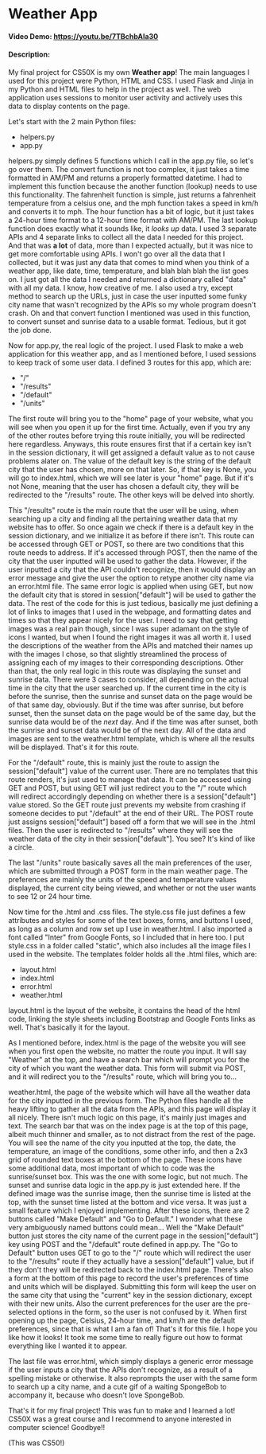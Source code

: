 # Weather App
#### Video Demo: https://youtu.be/7TBchbAIa30
#### Description:

My final project for CS50X is my own **Weather app**! The main languages I used for this project were
Python, HTML and CSS. I used Flask and Jinja in my Python and HTML files to help in the project as well.
The web application uses sessions to monitor user activity and actively uses this data to display
contents on the page.

Let's start with the 2 main Python files:
- helpers.py
- app.py

helpers.py simply defines 5 functions which I call in the app.py file, so let's go over them. The convert
function is not too complex, it just takes a time formatted in AM/PM and returns a properly formatted
datetime. I had to implement this function because the another function (lookup) needs to use this
functionality. The fahrenheit function is simple, just returns a fahrenheit temperature from a celsius one, and the mph
function takes a speed in km/h and converts it to mph. The hour function has a bit of logic, but it just takes a 24-hour
time format to a 12-hour time format with AM/PM. The last lookup function does exactly what it sounds like, it *looks up*
data. I used 3 separate APIs and 4 separate links to collect all the data I needed for this project. And that was
**a lot** of data, more than I expected actually, but it was nice to get more comfortable using APIs.
I won't go over all the data that I collected, but it was just any data that comes to mind when you think
of a weather app, like date, time, temperature, and blah blah blah the list goes on. I just got all the
data I needed and returned a dictionary called "data" with all my data. I know, how creative of me. I
also used a try, except method to search up the URLs, just in case the user inputted some funky city name that
wasn't recognized by the APIs so my whole program doesn't crash. Oh and that convert function I mentioned was used
in this function, to convert sunset and sunrise data to a usable format. Tedious, but it got the job done.

Now for app.py, the real logic of the project. I used Flask to make a web application for this weather app, and as I
mentioned before, I used sessions to keep track of some user data. I defined 3 routes for this app, which are:

-  "/"
-  "/results"
-  "/default"
-  "/units"

The first route will bring you to the "home" page of your website, what you will see when you open it up for
the first time. Actually, even if you try any of the other routes before trying this route initially, you will be
redirected here regardless. Anyways, this route ensures first that if a certain key isn't in the session dictionary,
it will get assigned a default value as to not cause problems alater on.
The value of the default key is the string of the default city that the user has chosen, more on that later.
So, if that key is None, you will go to index.html, which we will see later is
your "home" page. But if it's not None, meaning that the user has chosen a default city, they will be redirected to
the "/results" route. The other keys will be delved into shortly.

This "/results" route is the main route that the user will be using, when searching up a city and finding all
the pertaining weather data that my website has to offer. So once again we check if there is a default key in the
session dictionary, and we initialize it as before if there isn't. This route can be accessed through GET or POST,
so there are two conditions that this route needs to address. If it's accessed through POST, then the name of the
city that the user inputted will be used to gather the data. However, if the user inputted a city that the API
couldn't recognize, then it would display an error message and give the user the option to retype another city name
via an error.html file. The same error logic is applied when using GET, but now the default city that is stored
in session["default"] will be used to gather the data. The rest of the code for this is just tedious,
basically me just defining a lot of links to images that I used in the webpage, and formatting dates and times
so that they appear nicely for the user. I need to say that getting images was a real pain though, since I was
super adamant on the style of icons I wanted, but when I found the right images it was all worth it. I used the
descriptions of the weather from the APIs and matched their names up with the images I chose, so that slightly
streamlined the process of assigning each of my images to their corresponding descriptions. Other than that, the only
real logic in this route was displaying the sunset and sunrise data. There were 3 cases to consider, all depending
on the actual time in the city that the user searched up. If the current time in the city is before the sunrise,
then the sunrise and sunset data on the page would be of that same day, obviously. But if the time was after sunrise,
but before sunset, then the sunset data on the page would be of the same day, but the sunrise data would be of the
*next* day. And if the time was after sunset, both the sunrise and sunset data would be of the next day. All of the
data and images are sent to the weather.html template, which is where all the results will be displayed. That's it
for this route.

For the "/default" route, this is mainly just the route to assign the session["default"] value of the
current user. There are no templates that this route renders, it's just used to manage that data. It can be
accessed using GET and POST, but using GET will just redirect you to the "/" route which will redirect accordingly
depending on whether there is a session["default"] value stored. So the GET route just prevents my website from
crashing if someone decides to put "/default" at the end of their URL. The POST route just assigns session["default"]
based off a form that we will see in the .html files. Then the user is redirected to "/results" where they will see
the weather data of the city in their session["default"]. You see? It's kind of like a circle.

The last "/units" route basically saves all the main preferences of the user, which are submitted through a POST form
in the main weather page. The preferences are mainly the units of the speed and temperature values displayed, the
current city being viewed, and whether or not the user wants to see 12 or 24 hour time.

Now time for the .html and .css files. The style.css file just defines a few attributes and styles for some
of the text boxes, forms, and buttons I used, as long as a column and row set up I use in weather.html. I also
imported a font called "Inter" from Google Fonts, so I included that in here too. I put style.css in a folder called
"static", which also includes all the image files I used in the website. The templates folder holds all the .html
files, which are:

- layout.html
- index.html
- error.html
- weather.html

layout.html is the layout of the website, it contains the head of the html code, linking the style sheets including
Bootstrap and Google Fonts links as well. That's basically it for the layout.

As I mentioned before, index.html is the page of the website you will see when you first open the website, no matter
the route you input. It will say "Weather" at the top, and have a search bar which will prompt you for the city
of which you want the weather data. This form will submit via POST, and it will redirect you to the "/results" route,
which will bring you to...

weather.html, the page of the website which will have all the weather data for the city inputted in the previous form.
The Python files handle all the heavy lifting to gather all the data from the APIs, and this page will display it all
nicely. There isn't much logic on this page, it's mainly just images and text. The search bar that was on the index
page is at the top of this page, albeit much thinner and smaller, as to not distract from the rest of the page.
You will see the name of the city you inputted at the top, the date, the temperature, an image of the conditions, some
other info, and then a 2x3 grid of rounded text boxes at the bottom of the page. These icons have some additional data,
most important of which to code was the sunrise/sunset box. This was the one with some logic, but not much. The
sunset and sunrise data logic in the app.py is just extended here. If the defined image was the sunrise image, then
the sunrise time is listed at the top, with the sunset time listed at the bottom and vice versa. It was just a small
feature which I enjoyed implementing. After these icons, there are 2 buttons called "Make Default" and "Go to Default."
I wonder what these very ambiguously named buttons could mean... Well the "Make Default" button just stores the city
name of the current page in the session["default"] key using POST and the "/default" route defined in app.py. The
"Go to Default" button uses GET to go to the "/" route which will redirect the user to the "/results" route if they
actually have a session["default"] value, but if they don't they will be redirected back to the index.html page. There's
also a form at the bottom of this page to record the user's preferences of time and units which will be displayed.
Submitting this form will keep the user on the same city that using the "current" key in the session dictionary, except
with their new units.  Also the current preferences for the user are the pre-selected options in the form, so the user
is not confused by it. When first opening up the page, Celsius, 24-hour time, and km/h are the default preferences,
since that is what I am a fan of! That's it for this file. I hope you like how it looks! It took me some time to really
figure out how to format everything like I wanted it to appear.

The last file was error.html, which simply displays a generic error message if the user inputs a city that the APIs
don't recognize, as a result of a spelling mistake or otherwise. It also reprompts the user with the same form to
search up a city name, and a cute gif of a waiting SpongeBob to accompany it, because who doesn't love SpongeBob.

That's it for my final project! This was fun to make and I learned a lot! CS50X was a great course and I recommend
to anyone interested in computer science! Goodbye!!

(This was CS50!)

